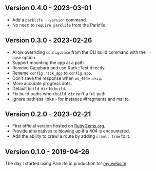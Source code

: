 ## Version 0.4.0 - 2023-03-01

- Add a `parklife --version` command.
- No need to `require parklife` from the Parkfile.

## Version 0.3.0 - 2023-02-26

- Allow overriding `config.base` from the CLI build command with the `--base` option.
- Support mounting the app at a path.
- Remove Capybara and use Rack::Test directly.
- Rename `config.rack_app` to `config.app`.
- Don't save the response when `on_404=:skip`.
- More accurate progress dots.
- Default `build_dir` to `build`.
- Fix build paths when `build_dir` isn't a full path.
- Ignore pathless links - for instance #fragments and mailto.

## Version 0.2.0 - 2023-02-21

- First official version hosted on [RubyGems.org](https://rubygems.org/gems/parklife).
- Provide alternatives to blowing up if a 404 is encountered.
- Add the ability to crawl a route by adding `crawl: true` to it.

## Version 0.1.0 - 2019-04-26

The day I started using Parklife in production for [my website](https://www.benpickles.com).
